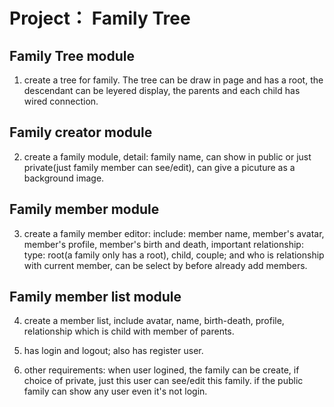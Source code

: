 # Project： Family Tree
## Family Tree module
1. create a tree for family. The tree can be draw in page and has a root, the descendant can be leyered display, the parents and each child has wired connection.
## Family creator module
2. create a family module, detail: family name, can show in public or just private(just family member can see/edit), can give a picuture as a background image.
## Family member module
3. create a family member editor: include: member name, member's avatar, member's profile, member's birth and death, important relationship: type: root(a family only has a root), child, couple; and who is relationship with current member, can be select by before already add members.
## Family member list module
4. create a member list, include avatar, name, birth-death, profile, relationship which is child with member of parents.

5. has login and logout; also has register user.
6. other requirements: when user logined, the family can be create, if choice of private, just this user can see/edit this family. if the public family can show any user even it's not login.  